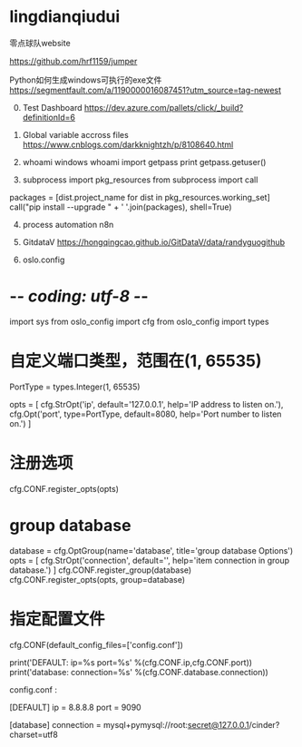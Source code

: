 # lingdianqiudui
零点球队website

https://github.com/hrf1159/jumper

Python如何生成windows可执行的exe文件
https://segmentfault.com/a/1190000016087451?utm_source=tag-newest

0. Test Dashboard
https://dev.azure.com/pallets/click/_build?definitionId=6

1. Global variable accross files
https://www.cnblogs.com/darkknightzh/p/8108640.html

2. whoami
windows whoami
import getpass
print getpass.getuser()

3. subprocess
import pkg_resources
from subprocess import call

packages = [dist.project_name for dist in pkg_resources.working_set]
call("pip install --upgrade " + ' '.join(packages), shell=True)

4. process automation
n8n

5. GitdataV
https://hongqingcao.github.io/GitDataV/data/randyguogithub

6. oslo.config

# -*- coding: utf-8 -*-

import sys
from oslo_config import cfg
from oslo_config import types

# 自定义端口类型，范围在(1, 65535)
PortType = types.Integer(1, 65535)

opts = [
    cfg.StrOpt('ip',
               default='127.0.0.1',
               help='IP address to listen on.'),
    cfg.Opt('port',
            type=PortType,
            default=8080,
            help='Port number to listen on.')
]

# 注册选项
cfg.CONF.register_opts(opts)

# group database
database = cfg.OptGroup(name='database',
                      title='group database Options')
opts = [
    cfg.StrOpt('connection',
               default='',
               help='item connection in group database.')
]
cfg.CONF.register_group(database)
cfg.CONF.register_opts(opts, group=database)

# 指定配置文件
cfg.CONF(default_config_files=['config.conf'])

print('DEFAULT: ip=%s  port=%s' %(cfg.CONF.ip,cfg.CONF.port))
print('database: connection=%s' %(cfg.CONF.database.connection))


config.conf :

[DEFAULT]
ip = 8.8.8.8
port = 9090

[database]
connection = mysql+pymysql://root:secret@127.0.0.1/cinder?charset=utf8


